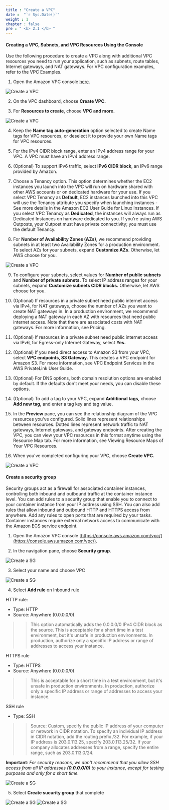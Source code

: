 ```yaml
---
title : "Create a VPC"
date :  "`r Sys.Date()`"
weight : 1
chapter : false
pre : " <b> 2.1 </b> "
---
```


#### Creating a VPC, Subnets, and VPC Resources Using the Console

Use the following procedure to create a VPC along with additional VPC resources you need to run your application, such as subnets, route tables, Internet gateways, and NAT gateways. For VPC configuration examples, refer to the VPC Examples.

1. Open the Amazon VPC console [here](https://console.aws.amazon.com/vpc/).

![Create a VPC](/images/2/1.png?featherlight=false&width=90pc)

2. On the VPC dashboard, choose **Create VPC.**

3. For **Resources to create**, choose **VPC and more.**

![Create a VPC](/images/2/2.png?featherlight=false&width=90pc)

4. Keep the **Name tag auto-generation** option selected to create Name tags for VPC resources, or deselect it to provide your own Name tags for VPC resources.

5. For the IPv4 CIDR block range, enter an IPv4 address range for your VPC. A VPC must have an IPv4 address range.

6. (Optional) To support IPv6 traffic, select **IPv6 CIDR block**, an IPv6 range provided by Amazon.

7. Choose a Tenancy option. This option determines whether the EC2 instances you launch into the VPC will run on hardware shared with other AWS accounts or on dedicated hardware for your use. If you select VPC Tenancy as **Default**, EC2 instances launched into this VPC will use the Tenancy attribute you specify when launching instances - See more details in the Amazon EC2 User Guide for Linux Instances. If you select VPC Tenancy as **Dedicated**, the instances will always run as Dedicated Instances on hardware dedicated to you. If you're using AWS Outposts, your Outpost must have private connectivity; you must use the default Tenancy.

8. For **Number of Availability Zones (AZs)**, we recommend providing subnets in at least two Availability Zones for a production environment. To select AZs for your subnets, expand **Customize AZs**. Otherwise, let AWS choose for you.

![Create a VPC](/images/2/3.png?featherlight=false&width=90pc)

9. To configure your subnets, select values for **Number of public subnets** and **Number of private subnets.** To select IP address ranges for your subnets, expand **Customize subnets CIDR blocks.** Otherwise, let AWS choose for you.

10. (Optional) If resources in a private subnet need public internet access via IPv4, for NAT gateways, choose the number of AZs you want to create NAT gateways in. In a production environment, we recommend deploying a NAT gateway in each AZ with resources that need public internet access. Note that there are associated costs with NAT gateways. For more information, see Pricing.

11. (Optional) If resources in a private subnet need public internet access via IPv6, for Egress-only Internet Gateway, select **Yes.**

12. (Optional) If you need direct access to Amazon S3 from your VPC, select **VPC endpoints, S3 Gateway.** This creates a VPC endpoint for Amazon S3. For more information, see VPC Endpoint Services in the AWS PrivateLink User Guide.

13. (Optional) For DNS options, both domain resolution options are enabled by default. If the defaults don't meet your needs, you can disable these options.

14. (Optional) To add a tag to your VPC, expand **Additional tags,** choose **Add new tag,** and enter a tag key and tag value.

15. In the **Preview** pane, you can see the relationship diagram of the VPC resources you've configured. Solid lines represent relationships between resources. Dotted lines represent network traffic to NAT gateways, Internet gateways, and gateway endpoints. After creating the VPC, you can view your VPC resources in this format anytime using the Resource Map tab. For more information, see Viewing Resource Maps of Your VPC Resources.

16. When you've completed configuring your VPC, choose **Create VPC.**

![Create a VPC](/images/2/4.png?featherlight=false&width=90pc)

#### Create a security group

Security groups act as a firewall for associated container instances, controlling both inbound and outbound traffic at the container instance level. You can add rules to a security group that enable you to connect to your container instance from your IP address using SSH. You can also add rules that allow inbound and outbound HTTP and HTTPS access from anywhere. Add any rules to open ports that are required by your tasks. Container instances require external network access to communicate with the Amazon ECS service endpoint. 

1. Open the Amazon VPC console [https://console.aws.amazon.com/vpc/](https://console.aws.amazon.com/vpc/).

2. In the navigation pane, choose **Security group**.

![Create a SG](/images/2/5.png?featherlight=false&width=90pc)

3. Select your name and choose VPC

![Create a SG](/images/2/6.png?featherlight=false&width=90pc)

4. Select **Add rule** on Inbound rule

HTTP rule: 
- Type: HTTP
- Source: Anywhere (0.0.0.0/0)

>> This option automatically adds the 0.0.0.0/0 IPv4 CIDR block as the source. This is acceptable for a short time in a test environment, but it's unsafe in production environments. In production, authorize only a specific IP address or range of addresses to access your instance.

HTTPS rule

- Type: HTTPS
- Source: Anywhere (0.0.0.0/0)

>> This is acceptable for a short time in a test environment, but it's unsafe in production environments. In production, authorize only a specific IP address or range of addresses to access your instance.

SSH rule

- Type: SSH

>> Source: Custom, specify the public IP address of your computer or network in CIDR notation. To specify an individual IP address in CIDR notation, add the routing prefix /32. For example, if your IP address is 203.0.113.25, specify 203.0.113.25/32. If your company allocates addresses from a range, specify the entire range, such as 203.0.113.0/24.

**Important**: *For security reasons, we don't recommend that you allow SSH access from all IP addresses **(0.0.0.0/0)** to your instance, except for testing purposes and only for a short time.*

![Create a SG](/images/2/7.png?featherlight=false&width=90pc)

5. Select **Create sucurity group** that complete

![Create a SG](/images/2/8.png?featherlight=false&width=90pc)
![Create a SG](/images/2/9.png?featherlight=false&width=90pc)
